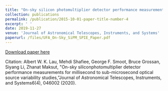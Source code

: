 ```yaml
---
title: "On-sky silicon photomultiplier detector performance measurements for millisecond to sub-microsecond optical source variability studies"
collection: publications
permalink: /publication/2015-10-01-paper-title-number-4
excerpt: ' '
date: 2019-11-27
venue: 'Journal of Astronomical Telescopes, Instruments, and Systems'
paperurl: /files/UFA_On-Sky_SiPM_SPIE_Paper.pdf
---
```


[Download paper here](/files/UFA_On-Sky_SiPM_SPIE_Paper.pdf)

Citation: Albert W. K. Lau, Mehdi Shafiee, George F. Smoot, Bruce Grossan, Siyang Li, Zhanat Maksut, "On-sky siliconphotomultiplier detector performance measurements for millisecond to sub-microsecond optical source variability studies,”Journal of Astronomical Telescopes, Instruments, and Systems6(4), 046002 (2020).
